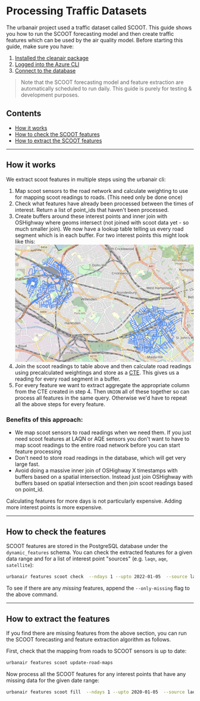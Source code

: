 # Processing Traffic Datasets

The urbanair project used a traffic dataset called SCOOT.
This guide shows you how to run the SCOOT forecasting model and then create traffic features which can be used by the air quality model.
Before starting this guide, make sure you have:
1. [Installed the cleanair package](installation.md#install-cleanair)
2. [Logged into the Azure CLI](azure.md#sign-into-the-azure-cli)
3. [Connect to the database](database_connection.md)

> Note that the SCOOT forecasting model and feature extraction are automatically scheduled to run daily. This guide is purely for testing & development purposes.

## Contents
- [How it works](#how-it-works)
- [How to check the SCOOT features](#how-to-check-the-features)
- [How to extract the SCOOT features](#how-to-extract-the-features)

***
## How it works


We extract scoot features in multiple steps using the urbanair cli:

1. Map scoot sensors to the road network and calculate weighting to use for mapping scoot readings to roads. (This need only be done once)
2. Check what features have already been processed between the times of interest. Return a list of point_ids that haven't been processed.
3. Create buffers around these interest points and inner join with OSHighway where geoms intersect (not joined with scoot data yet - so much smaller join). We now have a lookup table telling us every road segment which is in each buffer. For two interest points this might look like this:
![Example buffers around scoot detectors](figures/scoot_buffer.png)
4. Join the scoot readings to table above and then calculate road readings using  precalculated weightings and store as a [CTE](https://www.postgresql.org/docs/9.1/queries-with.html). This gives us a reading for every road segment in a buffer.
5. For every feature we want to extract aggregate the appropriate column from the CTE created in step 4. Then `UNION` all of these together so can process all features in the same query. Otherwise we'd have to repeat all the above steps for every feature.

### Benefits of this approach:
- We map scoot sensors to road readings when we need them. If you just need scoot features at LAQN or AQE sensors you don't want to have to map scoot readings to the entire road network before you can start feature processing
- Don't need to store road readings in the database, which will get very large fast.
- Avoid doing a massive inner join of OSHighway X timestamps with buffers based on a spatial intersection. Instead just join OSHighway with buffers based on spatial intersection and then join scoot readings based on point_id. 

Calculating features for more days is not particularly expensive. Adding more interest points is more expensive. 


***

## How to check the features

SCOOT features are stored in the PostgreSQL database under the `dynamic_features` schema.
You can check the extracted features for a given data range and for a list of interest point "sources" (e.g. `laqn`, `aqe`, `satellite`):

```bash
urbanair features scoot check  --ndays 1 --upto 2022-01-05  --source laqn  --source aqe
```

To see if there are any *missing* features, append the `--only-missing` flag to the above command.

***

## How to extract the features

If you find there are missing features from the above section, you can run the SCOOT forecasting and feature extraction algorithm as follows.

First, check that the mapping from roads to SCOOT sensors is up to date:

```bash
urbanair features scoot update-road-maps
```

Now process all the SCOOT features for any interest points that have any missing data for the given date range:

```bash
urbanair features scoot fill  --ndays 1 --upto 2020-01-05  --source laqn  --source aqe --insert-method missing 
```

